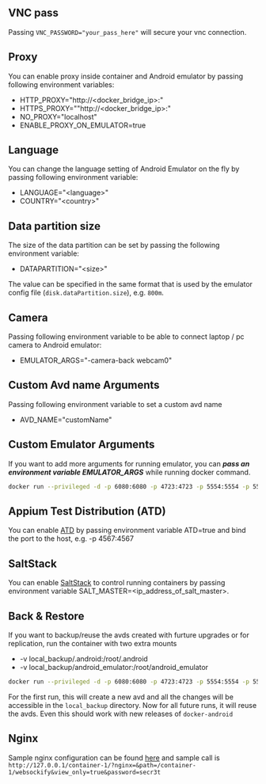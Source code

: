 VNC pass
--------

Passing ```VNC_PASSWORD="your_pass_here"``` will secure your vnc connection. 

Proxy
-----

You can enable proxy inside container and Android emulator by passing following environment variables:

- HTTP_PROXY="http://\<docker\_bridge\_ip>:<port>"
- HTTPS_PROXY=""http://\<docker\_bridge\_ip>:<port>"
- NO_PROXY="localhost"
- ENABLE_PROXY_ON_EMULATOR=true

Language
--------

You can change the language setting of Android Emulator on the fly by passing following environment variable:

- LANGUAGE="\<language>"
- COUNTRY="\<country>"

Data partition size
-------------------

The size of the data partition can be set by passing the following environment variable:

- DATAPARTITION="\<size>"

The value can be specified in the same format that is used by the emulator config file (`disk.dataPartition.size`), e.g. `800m`.

Camera
------

Passing following environment variable to be able to connect laptop / pc camera to Android emulator:

- EMULATOR_ARGS="-camera-back webcam0"

Custom Avd name Arguments
-------------------------

Passing following environment variable to set a custom avd name

- AVD_NAME="customName"


Custom Emulator Arguments
-------------------------

If you want to add more arguments for running emulator, you can ***pass an environment variable EMULATOR_ARGS*** while running docker command.

```bash
docker run --privileged -d -p 6080:6080 -p 4723:4723 -p 5554:5554 -p 5555:5555 -e DEVICE="Samsung Galaxy S6" -e EMULATOR_ARGS="-no-snapshot-load -partition-size 512" --name android-container budtmo/docker-android-x86-8.1
```

Appium Test Distribution (ATD)
------------------------------

You can enable [ATD](https://github.com/AppiumTestDistribution/AppiumTestDistribution) by passing environment variable ATD=true and bind the port to the host, e.g. -p 4567:4567

SaltStack
---------

You can enable [SaltStack](https://github.com/saltstack/salt) to control running containers by passing environment variable SALT_MASTER=<ip_address_of_salt_master>.

Back & Restore
--------------

If you want to backup/reuse the avds created with furture upgrades or for replication, run the container with two extra mounts

- -v local_backup/.android:/root/.android
- -v local_backup/android_emulator:/root/android_emulator

```bash
docker run --privileged -d -p 6080:6080 -p 4723:4723 -p 5554:5554 -p 5555:5555 -v local_backup/.android:/root/.android -v local_backup/android_emulator:/root/android_emulator -e DEVICE="Nexus 5" --name android-container budtmo/docker-android-x86-8.1
```

For the first run, this will create a new avd and all the changes will be accessible in the `local_backup` directory. Now for all future runs, it will reuse the avds. Even this should work with new releases of `docker-android`

Nginx
-----

Sample nginx configuration can be found [here](nginx/README.md) and sample call is ```http://127.0.0.1/container-1/?nginx=&path=/container-1/websockify&view_only=true&password=secr3t```
